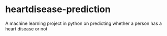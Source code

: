 # heartdisease-prediction
A machine learning project in python on predicting whether a person has a heart disease or not
